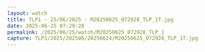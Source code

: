 ```yaml
---
layout: watch
title: TLP1 - 25/06/2025 - M20250625_072928_TLP_1T.jpg
date: 2025-06-25 07:29:28
permalink: /2025/06/25/watch/M20250625_072928_TLP_1
capture: TLP1/2025/202506/20250624/M20250625_072928_TLP_1T.jpg
---
```

